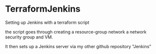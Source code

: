 # TerraformJenkins
Setting up Jenkins with a terraform script

the script goes through creating a resource-group network a network security group and VM.

It then sets up a Jenkins server via my other github repository "Jenkins"
